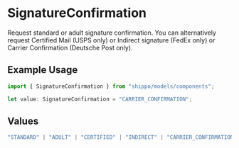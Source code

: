 # SignatureConfirmation

Request standard or adult signature confirmation. You can alternatively request Certified Mail (USPS only) 
or Indirect signature (FedEx only) or Carrier Confirmation (Deutsche Post only).

## Example Usage

```typescript
import { SignatureConfirmation } from "shippo/models/components";

let value: SignatureConfirmation = "CARRIER_CONFIRMATION";
```

## Values

```typescript
"STANDARD" | "ADULT" | "CERTIFIED" | "INDIRECT" | "CARRIER_CONFIRMATION"
```